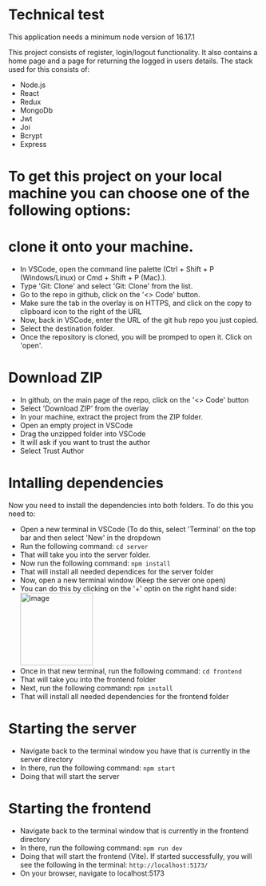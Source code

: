 # Technical test

This application needs a minimum node version of 16.17.1

This project consists of register, login/logout functionality. It also contains a home page and a page for returning the logged in users details.
The stack used for this consists of:

- Node.js
- React
- Redux
- MongoDb
- Jwt
- Joi
- Bcrypt
- Express

# To get this project on your local machine you can choose one of the following options:

# clone it onto your machine.

- In VSCode, open the command line palette (Ctrl + Shift + P (Windows/Linux) or Cmd + Shift + P (Mac).).
- Type 'Git: Clone' and select 'Git: Clone' from the list.
- Go to the repo in github, click on the '<> Code' button.
- Make sure the tab in the overlay is on HTTPS, and click on the copy to clipboard icon to the right of the URL
- Now, back in VSCode, enter the URL of the git hub repo you just copied.
- Select the destination folder.
- Once the repository is cloned, you will be promped to open it. Click on 'open'.

# Download ZIP

- In github, on the main page of the repo, click on the '<> Code' button
- Select 'Download ZIP' from the overlay
- In your machine, extract the project from the ZIP folder.
- Open an empty project in VSCode
- Drag the unzipped folder into VSCode
- It will ask if you want to trust the author
- Select Trust Author

# Intalling dependencies

Now you need to install the dependencies into both folders. To do this you need to:

- Open a new terminal in VSCode (To do this, select 'Terminal' on the top bar and then select 'New' in the dropdown
- Run the following command:
  `cd server`
- That will take you into the server folder.
- Now run the following command:
  `npm install`
- That will install all needed dependices for the server folder
- Now, open a new terminal window (Keep the server one open)
- You can do this by clicking on the '+' optin on the right hand side:
  <img width="145" alt="image" src="https://github.com/JMacPherson95/Technical-test/assets/128514017/fef57169-741f-458e-8098-2c73af65f270">
- Once in that new terminal, run the following command:
  `cd frontend`
- That will take you into the frontend folder
- Next, run the following command:
  `npm install`
- That will install all needed dependencies for the frontend folder

# Starting the server

- Navigate back to the terminal window you have that is currently in the server directory
- In there, run the following command:
  `npm start`
- Doing that will start the server

# Starting the frontend

- Navigate back to the terminal window that is currently in the frontend directory
- In there, run the following command:
  `npm run dev`
- Doing that will start the frontend (Vite). If started successfully, you will see the following in the terminal:
  `http://localhost:5173/`
- On your browser, navigate to localhost:5173
